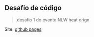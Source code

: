 ## Desafio de código

> desafio 1 do evento NLW heat orign

Site: [github pages](https://vini54.github.io/NLW-heat-1/)
